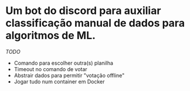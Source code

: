 # Um bot do discord para auxiliar classificação manual de dados para algoritmos de ML.


_TODO_
 - Comando para escolher outra(s) planilha
 - Timeout no comando de votar
 - Abstrair dados para permitir "votação offline"
 - Jogar tudo num container em Docker